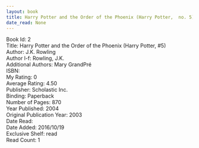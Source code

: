 ```yaml
---
layout: book
title: Harry Potter and the Order of the Phoenix (Harry Potter,  no. 5)
date_read: None
---
```


Book Id: 2<br />
Title: Harry Potter and the Order of the Phoenix (Harry Potter, #5)<br />
Author: J.K. Rowling<br />
Author l-f: Rowling, J.K.<br />
Additional Authors: Mary GrandPré<br />
ISBN: <br />
My Rating: 0<br />
Average Rating: 4.50<br />
Publisher: Scholastic Inc.<br />
Binding: Paperback<br />
Number of Pages: 870<br />
Year Published: 2004<br />
Original Publication Year: 2003<br />
Date Read: <br />
Date Added: 2016/10/19<br />
Exclusive Shelf: read<br />
Read Count: 1<br />

